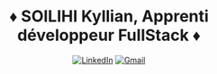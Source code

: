 # <div align='center'> ♦ SOILIHI Kyllian, Apprenti développeur FullStack ♦


<div align='center'> 

[![LinkedIn](https://img.shields.io/badge/Linkedin-SOILIHI%20KYLLIAN-blue?style=for-the-badge&logo=linkedin&logoColor=white)](https://www.linkedin.com/in/kyllian-soilihi-3a4313241/)  [![Gmail](https://img.shields.io/badge/Gmail-soilihi.kyllian@gmail.com-yellow?style=for-the-badge&logo=gmail&logoColor=white)](mailto:kyllian@gmail.com?body=Bonjour%20Kyllian,) 

</div>
